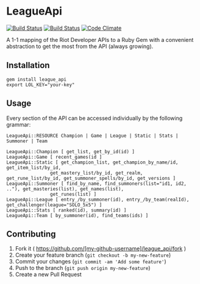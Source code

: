 # LeagueApi

[![Build Status](https://travis-ci.org/DanBradbury/LeagueApi.svg?branch=master)](https://travis-ci.org/DanBradbury/LeagueApi)  [![Build Status](https://travis-ci.org/DanBradbury/LeagueApi.svg?branch=master)](https://travis-ci.org/DanBradbury/LeagueApi)  [![Code Climate](https://codeclimate.com/github/DanBradbury/LeagueApi.png)](https://codeclimate.com/github/DanBradbury/LeagueApi)

A 1-1 mapping of the Riot Developer APIs to a Ruby Gem with a convenient abstraction to get the most from the API (always growing).

## Installation

    gem install league_api
    export LOL_KEY="your-key"

## Usage
Every section of the API can be accessed individually by the following grammar:
	
	LeagueApi::RESOURCE Champion | Game | League | Static | Stats | Summoner | Team

    LeagueApi::Champion [ get_list, get_by_id(id) ]
    LeagueApi::Game [ recent_games(id ]
    LeagueApi::Static [ get_champion_list, get_champion_by_name/id, get_item_list/by_id, 
                    get_mastery_list/by_id, get_realm, get_rune_list/by_id, get_summoner_spells/by_id, get_versions ] 
    LeagueApi::Summoner [ find_by_name, find_summoners(list="id1, id2, .."), get_masteries(list), get_names(list),
                    get_runes(list) ]
    LeagueApi::League [ entry_/by_summoner(id), entry_/by_team(realId), get_challenger(league="SOLO_5x5") ]
    LeagueApi::Stats [ ranked(id), summary(id) ]
    LeagueApi::Team [ by_summoner(id), find_teams(ids) ]

## Contributing

1. Fork it ( https://github.com/[my-github-username]/league_api/fork )
2. Create your feature branch (`git checkout -b my-new-feature`)
3. Commit your changes (`git commit -am 'Add some feature'`)
4. Push to the branch (`git push origin my-new-feature`)
5. Create a new Pull Request
